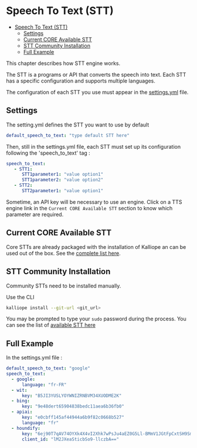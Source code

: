 # Speech To Text (STT)

- [Speech To Text (STT)](#speech-to-text-stt)
    - [Settings](#settings)
    - [Current CORE Available STT](#current-core-available-stt)
    - [STT Community Installation](#stt-community-installation)
    - [Full Example](#full-example)

This chapter describes how STT engine works.

The STT is a programs or API that converts the speech into text.
Each STT has a specific configuration and supports multiple languages.

The configuration of each STT you use must appear in the [settings.yml](settings.md) file.

## Settings

The setting.yml defines the STT you want to use by default
```yml
default_speech_to_text: "type default STT here"
```

Then, still in the settings.yml file, each STT must set up its configuration following the 'speech_to_text' tag :
```yml
speech_to_text:
   - STT1:
      STT1parameter1: "value option1"
      STT1parameter2: "value option2"
   - STT2:
      STT2parameter1: "value option1"
```
Sometime, an API key will be necessary to use an engine. Click on a TTS engine link in the `Current CORE Available STT` section to know which parameter are required.

## Current CORE Available STT

Core STTs are already packaged with the installation of Kalliope an can be used out of the box. See the [complete list here](stt_list.md).

## STT Community Installation

Community STTs need to be installed manually.

Use the CLI
```bash
kalliope install --git-url <git_url>
```

You may be prompted to type your `sudo` password during the process. You can see the list of [available STT here](stt_list.md)

## Full Example

In the settings.yml file :

```yml
default_speech_to_text: "google"
speech_to_text:
  - google:
      language: "fr-FR"
  - wit:
      key: "B5JI3YUSLYOYWNIZRNBVM34XUODME2K"
  - bing:
      key: "9e48dert65904838bedc11aea6b36fb0"
  - apiai:
      key: "e0cbff145af44944a6b9f82c0668b527"
      language: "fr"
  - houndify:
      key: "6ej90T7qAV74OYXk4X4vI2Xhk7wPsJu4aEZ0G5Ll-BMmV1JGtFpCxtSH9SmTY4G3bpEJ7a5y_GTQid-CAKI6vw=="
      client_id: "lM2JXeaSticbSo9-llczbA=="

```
